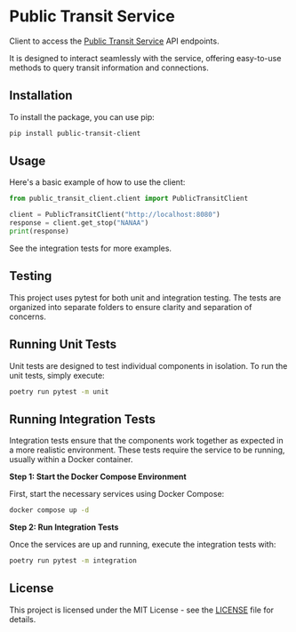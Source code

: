 # Public Transit Service

Client to access the [Public Transit Service](https://github.com/naviqore/public-transit-service) API endpoints.

It is designed to interact seamlessly with the service, offering easy-to-use methods to query
transit information and connections.

## Installation

To install the package, you can use pip:

```sh
pip install public-transit-client
```

## Usage

Here's a basic example of how to use the client:

```python
from public_transit_client.client import PublicTransitClient

client = PublicTransitClient("http://localhost:8080")
response = client.get_stop("NANAA")
print(response)
```

See the integration tests for more examples.

## Testing

This project uses pytest for both unit and integration testing. The tests are organized into separate folders to ensure
clarity and separation of concerns.

## Running Unit Tests

Unit tests are designed to test individual components in isolation. To run the unit tests, simply execute:

```sh
poetry run pytest -m unit
```

## Running Integration Tests

Integration tests ensure that the components work together as expected in a more realistic environment. These tests
require the service to be running, usually within a Docker container.

**Step 1: Start the Docker Compose Environment**

First, start the necessary services using Docker Compose:

```sh
docker compose up -d
```

**Step 2: Run Integration Tests**

Once the services are up and running, execute the integration tests with:

```sh
poetry run pytest -m integration
```

## License

This project is licensed under the MIT License - see the [LICENSE](LICENSE) file for details.
